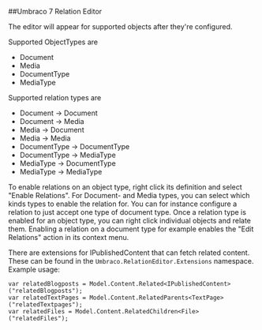 ##Umbraco 7 Relation Editor

The editor will appear for supported objects after they're configured.

Supported ObjectTypes are
* Document
* Media
* DocumentType
* MediaType

Supported relation types are
* Document -> Document
* Document -> Media
* Media -> Document
* Media -> Media
* DocumentType -> DocumentType
* DocumentType -> MediaType
* MediaType -> DocumentType
* MediaType -> MediaType

To enable relations on an object type, right click its definition and select "Enable Relations".
For Document- and Media types, you can select which kinds types to enable the relation for.
You can for instance configure a relation to just accept one type of document type.
Once a relation type is enabled for an object type, you can right click individual objects and relate them.
Enabling a relation on a document type for example enables the "Edit Relations" action in its context menu.

There are extensions for IPublishedContent that can fetch related content.  
These can be found in the `Umbraco.RelationEditor.Extensions` namespace.  
Example usage:

    var relatedBlogposts = Model.Content.Related<IPublishedContent>("relatedBlogposts");
    var relatedTextPages = Model.Content.RelatedParents<TextPage>("relatedTextpages");
    var relatedFiles = Model.Content.RelatedChildren<File>("relatedFiles");

